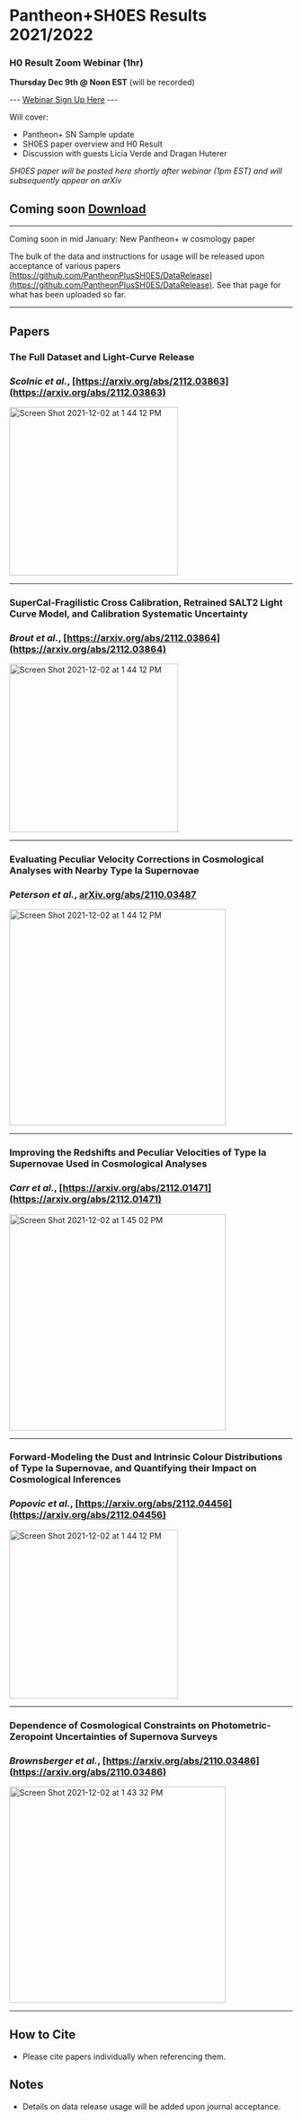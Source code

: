 # Pantheon+SH0ES Results 2021/2022

### H0 Result Zoom Webinar (1hr)

**Thursday Dec 9th @ Noon EST** (will be recorded)

--- [Webinar Sign Up Here](https://duke.zoom.us/webinar/register/WN_nfMfL0WSSeKGQpCG1heL5Q?_x_zm_rtaid=EQCjgh9zRKuUeZtSn58jFg.1638894828947.8b59b14e3ce9df34db6ae405a8be80e7&_x_zm_rhtaid=92) ---

Will cover:
* Pantheon+ SN Sample update
* SH0ES paper overview and H0 Result
* Discussion with guests Licia Verde and Dragan Huterer

*SH0ES paper will be posted here shortly after webinar (1pm EST) and will subsequently appear on arXiv*

## Coming soon <a class="btn btn-sm" href="https://github.com/PantheonPlusSH0ES/PantheonPlusSH0ES.github.io/raw/master/coming_soon.pdf" download role="button" >Download</a>

<hr />

Coming soon in mid January: New Pantheon+ w cosmology paper 

The bulk of the data and instructions for usage will be released upon acceptance of various papers [https://github.com/PantheonPlusSH0ES/DataRelease](https://github.com/PantheonPlusSH0ES/DataRelease). See that page for what has been uploaded so far.

<hr />

## Papers

### The Full Dataset and Light-Curve Release
### *Scolnic et al.*, [https://arxiv.org/abs/2112.03863](https://arxiv.org/abs/2112.03863)

<img width="300" alt="Screen Shot 2021-12-02 at 1 44 12 PM" src="https://user-images.githubusercontent.com/5403753/145083029-2a35fe99-a727-4d2a-b8fe-c0147534a7b5.png">
<hr />

### SuperCal-Fragilistic Cross Calibration, Retrained SALT2 Light Curve Model, and Calibration Systematic Uncertainty
### *Brout et al.*, [https://arxiv.org/abs/2112.03864](https://arxiv.org/abs/2112.03864)

<img width="300" alt="Screen Shot 2021-12-02 at 1 44 12 PM" src="https://user-images.githubusercontent.com/5403753/145082618-e62a23b3-791a-4fa1-89b9-a4ef88e5d7a5.png">
<hr />

### Evaluating Peculiar Velocity Corrections in Cosmological Analyses with Nearby Type Ia Supernovae 
### *Peterson et al.*, [arXiv.org/abs/2110.03487](https://arxiv.org/abs/2110.03487)

<img width="385" alt="Screen Shot 2021-12-02 at 1 44 12 PM" src="https://user-images.githubusercontent.com/33528267/144483599-fa75d682-8cb0-4bd9-8a3f-03834fc87e5b.png">
<hr />

### Improving the Redshifts and Peculiar Velocities of Type Ia Supernovae Used in Cosmological Analyses 
### *Carr et al.*, [https://arxiv.org/abs/2112.01471](https://arxiv.org/abs/2112.01471)

<img width="385" alt="Screen Shot 2021-12-02 at 1 45 02 PM" src="https://user-images.githubusercontent.com/5403753/145264758-ac32be8d-7b69-46c4-82af-1230e3d2e484.png">
<hr />

### Forward-Modeling the Dust and Intrinsic Colour Distributions of Type Ia Supernovae, and Quantifying their Impact on Cosmological Inferences
### *Popovic et al.*, [https://arxiv.org/abs/2112.04456](https://arxiv.org/abs/2112.04456)

<img width="300" alt="Screen Shot 2021-12-02 at 1 44 12 PM" src="https://user-images.githubusercontent.com/5403753/145410461-d15774ef-594e-4bc5-9d5d-f5237ec775d3.png">
<hr />

### Dependence of Cosmological Constraints on Photometric-Zeropoint Uncertainties of Supernova Surveys 
### *Brownsberger et al.*, [https://arxiv.org/abs/2110.03486](https://arxiv.org/abs/2110.03486)

<img width="385" alt="Screen Shot 2021-12-02 at 1 43 32 PM" src="https://user-images.githubusercontent.com/5403753/145264858-471b6950-742c-4f1b-8cd6-4524e5bc029d.png">
<hr />


## How to Cite

* Please cite papers individually when referencing them.


## Notes

* Details on data release usage will be added upon journal acceptance.
 




